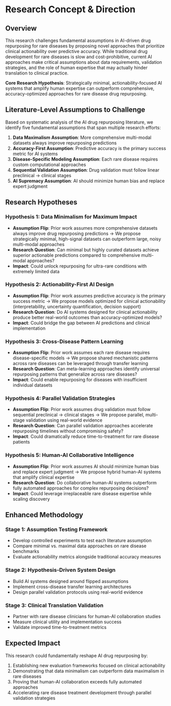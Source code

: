 

# Research Concept & Direction


## Overview

This research challenges fundamental assumptions in AI-driven drug repurposing for rare diseases by proposing novel approaches that prioritize clinical actionability over predictive accuracy. While traditional drug development for rare diseases is slow and cost-prohibitive, current AI approaches make critical assumptions about data requirements, validation strategies, and the role of human expertise that may actually hinder translation to clinical practice.

**Core Research Hypothesis**: Strategically minimal, actionability-focused AI systems that amplify human expertise can outperform comprehensive, accuracy-optimized approaches for rare disease drug repurposing.

## Literature-Level Assumptions to Challenge

Based on systematic analysis of the AI drug repurposing literature, we identify five fundamental assumptions that span multiple research efforts:

1. **Data Maximalism Assumption**: More comprehensive multi-modal datasets always improve repurposing predictions
2. **Accuracy-First Assumption**: Predictive accuracy is the primary success metric for AI systems
3. **Disease-Specific Modeling Assumption**: Each rare disease requires custom computational approaches
4. **Sequential Validation Assumption**: Drug validation must follow linear preclinical → clinical stages
5. **AI Supremacy Assumption**: AI should minimize human bias and replace expert judgment

## Research Hypotheses

### Hypothesis 1: Data Minimalism for Maximum Impact
- **Assumption Flip**: Prior work assumes more comprehensive datasets always improve drug repurposing predictions → We propose strategically minimal, high-signal datasets can outperform large, noisy multi-modal approaches
- **Research Question**: Can minimal but highly curated datasets achieve superior actionable predictions compared to comprehensive multi-modal approaches?
- **Impact**: Could unlock repurposing for ultra-rare conditions with extremely limited data

### Hypothesis 2: Actionability-First AI Design  
- **Assumption Flip**: Prior work assumes predictive accuracy is the primary success metric → We propose models optimized for clinical actionability (interpretability, uncertainty quantification, decision support)
- **Research Question**: Do AI systems designed for clinical actionability produce better real-world outcomes than accuracy-optimized models?
- **Impact**: Could bridge the gap between AI predictions and clinical implementation

### Hypothesis 3: Cross-Disease Pattern Learning
- **Assumption Flip**: Prior work assumes each rare disease requires disease-specific models → We propose shared mechanistic patterns across rare diseases can be leveraged through transfer learning
- **Research Question**: Can meta-learning approaches identify universal repurposing patterns that generalize across rare diseases?
- **Impact**: Could enable repurposing for diseases with insufficient individual datasets

### Hypothesis 4: Parallel Validation Strategies
- **Assumption Flip**: Prior work assumes drug validation must follow sequential preclinical → clinical stages → We propose parallel, multi-stage validation using real-world evidence
- **Research Question**: Can parallel validation approaches accelerate repurposing timelines without compromising safety?
- **Impact**: Could dramatically reduce time-to-treatment for rare disease patients

### Hypothesis 5: Human-AI Collaborative Intelligence
- **Assumption Flip**: Prior work assumes AI should minimize human bias and replace expert judgment → We propose hybrid human-AI systems that amplify clinical expertise
- **Research Question**: Do collaborative human-AI systems outperform fully automated approaches for complex repurposing decisions?
- **Impact**: Could leverage irreplaceable rare disease expertise while scaling discovery

## Enhanced Methodology

### Stage 1: Assumption Testing Framework
- Develop controlled experiments to test each literature assumption
- Compare minimal vs. maximal data approaches on rare disease benchmarks
- Evaluate actionability metrics alongside traditional accuracy measures

### Stage 2: Hypothesis-Driven System Design
- Build AI systems designed around flipped assumptions
- Implement cross-disease transfer learning architectures
- Design parallel validation protocols using real-world evidence

### Stage 3: Clinical Translation Validation
- Partner with rare disease clinicians for human-AI collaboration studies
- Measure clinical utility and implementation success
- Validate improved time-to-treatment metrics

## Expected Impact

This research could fundamentally reshape AI drug repurposing by:
1. Establishing new evaluation frameworks focused on clinical actionability
2. Demonstrating that data minimalism can outperform data maximalism in rare diseases
3. Proving that human-AI collaboration exceeds fully automated approaches
4. Accelerating rare disease treatment development through parallel validation strategies






